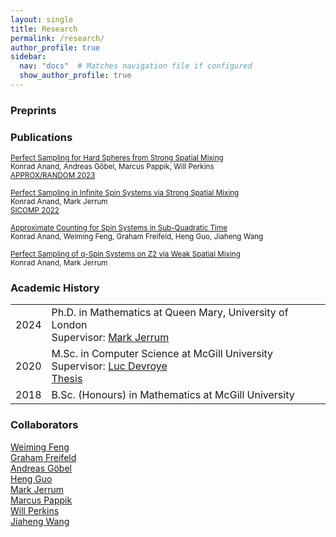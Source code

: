 ```yaml
---
layout: single
title: Research
permalink: /research/
author_profile: true
sidebar:
  nav: "docs"  # Matches navigation file if configured
  show_author_profile: true
---
```


### Preprints


### Publications

<p><small>
  <a href="https://arxiv.org/abs/2305.02450" target="_blank">Perfect Sampling for Hard Spheres from Strong Spatial Mixing</a><br>
  Konrad Anand, Andreas Göbel, Marcus Pappik, Will Perkins<br>
  <a href="https://drops.dagstuhl.de/entities/document/10.4230/LIPIcs.APPROX/RANDOM.2023.38" target="_blank">APPROX/RANDOM 2023</a>
</small></p>

<p><small>
  <a href="https://arxiv.org/abs/2106.15992" target="_blank">Perfect Sampling in Infinite Spin Systems via Strong Spatial Mixing</a><br>
  Konrad Anand, Mark Jerrum<br>
  <a href="https://epubs.siam.org/doi/10.1137/21M1437433" target="_blank">SICOMP 2022</a>
</small></p>

<p><small>
  <a href="https://arxiv.org/abs/2306.14867" target="_blank">Approximate Counting for Spin Systems in Sub-Quadratic Time</a><br>
  Konrad Anand, Weiming Feng, Graham Freifeld, Heng Guo, Jiaheng Wang
</small></p>

<p><small>
  <a href="https://arxiv.org/abs/2302.07821" target="_blank">Perfect Sampling of q-Spin Systems on Z2 via Weak Spatial Mixing</a><br>
  Konrad Anand, Mark Jerrum
</small></p>

### Academic History

<table>
  <tbody>
    <tr>
      <td>2024</td>
      <td>Ph.D. in Mathematics at Queen Mary, University of London<br>
      Supervisor: <a href="https://webspace.maths.qmul.ac.uk/m.jerrum/" target="_blank">Mark Jerrum</a>
      </td>
    </tr>
    <tr>
      <td>2020</td>
      <td>M.Sc. in Computer Science at McGill University<br>
      Supervisor: <a href="http://luc.devroye.org" target="_blank">Luc Devroye</a><br>
      <a href="https://arxiv.org/abs/2005.01242" target="_blank">Thesis</a>
      </td>
    </tr>
    <tr>
      <td>2018</td>
      <td>B.Sc. (Honours) in Mathematics at McGill University</td>
    </tr>
  </tbody>
</table>

### Collaborators

<p>
  <a href="https://fwm94.github.io" target="_blank">Weiming Feng</a><br>
  <a href="https://www.inf.ed.ac.uk/people/students/Graham_Freifeld.html" target="_blank">Graham Freifeld</a><br>
  <a href="https://hpi.de/friedrich/people/andreas-goebel.html" target="_blank">Andreas Göbel</a><br>
  <a href="https://homepages.inf.ed.ac.uk/hguo/" target="_blank">Heng Guo</a><br>
  <a href="https://webspace.maths.qmul.ac.uk/m.jerrum/" target="_blank">Mark Jerrum</a><br>
  <a href="https://hpi.de/friedrich/people/marcus-pappik.html" target="_blank">Marcus Pappik</a><br>
  <a href="http://willperkins.org" target="_blank">Will Perkins</a><br>
  <a href="https://pw384.github.io" target="_blank">Jiaheng Wang</a>
</p>
